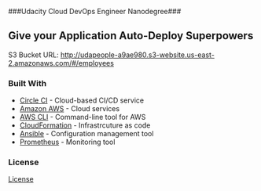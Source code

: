 ###Udacity Cloud DevOps Engineer Nanodegree###

## Give your Application Auto-Deploy Superpowers


S3 Bucket URL: http://udapeople-a9ae980.s3-website.us-east-2.amazonaws.com/#/employees

### Built With

- [Circle CI](www.circleci.com) - Cloud-based CI/CD service
- [Amazon AWS](https://aws.amazon.com/) - Cloud services
- [AWS CLI](https://aws.amazon.com/cli/) - Command-line tool for AWS
- [CloudFormation](https://aws.amazon.com/cloudformation/) - Infrastrcuture as code
- [Ansible](https://www.ansible.com/) - Configuration management tool
- [Prometheus](https://prometheus.io/) - Monitoring tool

### License

[License](LICENSE.md)
